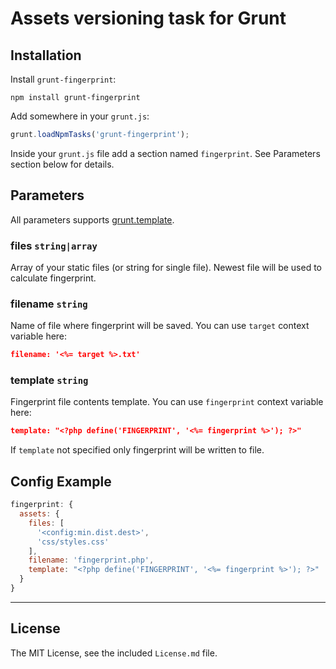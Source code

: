 # Assets versioning task for Grunt


## Installation

Install `grunt-fingerprint`:

```
npm install grunt-fingerprint
```

Add somewhere in your `grunt.js`:

```javascript
grunt.loadNpmTasks('grunt-fingerprint');
```

Inside your `grunt.js` file add a section named `fingerprint`. See Parameters section below for details.


## Parameters

All parameters supports [grunt.template](https://github.com/cowboy/grunt/blob/master/docs/api_template.md). 

### files ```string|array```

Array of your static files (or string for single file). Newest file will be used to calculate fingerprint.

### filename ```string```

Name of file where fingerprint will be saved. You can use `target` context variable here:

```json
filename: '<%= target %>.txt'
```

### template ```string```

Fingerprint file contents template. You can use `fingerprint` context variable here:

```json
template: "<?php define('FINGERPRINT', '<%= fingerprint %>'); ?>"
```

If `template` not specified only fingerprint will be written to file.


## Config Example

``` javascript
fingerprint: {
  assets: {
    files: [
      '<config:min.dist.dest>',
      'css/styles.css'
    ],
    filename: 'fingerprint.php',
    template: "<?php define('FINGERPRINT', '<%= fingerprint %>'); ?>"
  }
}
```


---

## License

The MIT License, see the included `License.md` file.
